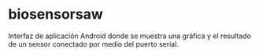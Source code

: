 # biosensorsaw
Interfaz de aplicación Android donde se muestra una gráfica y el resultado de un sensor conectado por medio del puerto serial.

